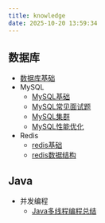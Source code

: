 ```yaml
---
title: knowledge
date: 2025-10-20 13:59:34
---
```


## 数据库

- [数据库基础](/2018/07/16/database/数据库基础/)
- MySQL
  - [MySQL基础](/2023/05/16/database/MySQL/MySQL基础/)
  - [MySQL常见面试题](/2023/07/16/database/MySQL/MySQL常见面试题/)
  - [MySQL集群](/2023/05/20/database/MySQL/MySQL集群/)
  - [MySQL性能优化](/2018/07/16/database/MySQL/MySQL性能优化/)
- Redis
  - [redis基础](/2025/10/18/database/redis/redis基础/)
  - [redis数据结构](/2018/07/16/database/redis/redis数据结构/)

## Java

- 并发编程
  - [Java多线程编程总结](/2019/08/26/java/tools/Java多线程编程总结/)